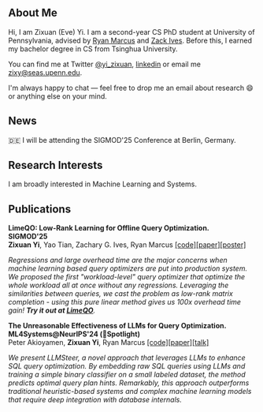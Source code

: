 ## About Me

Hi, I am Zixuan (Eve) Yi. I am a second-year CS PhD student at University of Pennsylvania, advised by [Ryan Marcus](https://rmarcus.info/blog/) and [Zack Ives](https://www.cis.upenn.edu/~zives/). Before this, I earned my bachelor degree in CS from Tsinghua University.

You can find me at Twitter [@yi_zixuan](https://twitter.com/yi_zixuan),  [linkedin](https://www.linkedin.com/in/zixuan-yi-073ab01b0/) or email me [zixy@seas.upenn.edu](mailto:zixy@seas.upenn.edu). 

I'm always happy to chat — feel free to drop me an email about research 😄 or anything else on your mind.

## News

🇩🇪 I will be attending the SIGMOD'25 Conference at Berlin, Germany.

## Research Interests

I am broadly interested in Machine Learning and Systems.

## Publications

**LimeQO: Low-Rank Learning for Offline Query Optimization.** \
**SIGMOD'25** \
**Zixuan Yi**, Yao Tian, Zachary G. Ives, Ryan Marcus [[code]](https://github.com/zixy17/LimeQO)[[paper]](https://zixy17.github.io/pdf/limeqo_sigmod25.pdf)[[poster]](https://zixy17.github.io/pdf/NEDB2024.pdf) 

<em>Regressions and large overhead time are the major concerns when machine learning based query optimizers are put into production system. We proposed the first "workload-level" query optimizer that optimize the whole workload all at once without any regressions. Leveraging the similarities between queries, we cast the problem as low-rank matrix completion - using this pure linear method gives us 100x overhead time gain! **Try it out at [LimeQO](https://github.com/zixy17/LimeQO/blob/main/limeqo.ipynb)**.</em>

**The Unreasonable Effectiveness of LLMs for Query Optimization.** \
**ML4Systems@NeurIPS'24 (🔦Spotlight)** \
Peter Akioyamen, **Zixuan Yi**, Ryan Marcus [[code]](https://github.com/peter-ai/LLMSteer)[[paper]](https://arxiv.org/pdf/2411.02862)[[talk]](https://neurips.cc/virtual/2024/103605) 

<em>We present LLMSteer, a novel approach that leverages LLMs to enhance SQL query optimization. By embedding raw SQL queries using LLMs and training a simple binary classifier on a small labeled dataset, the method predicts optimal query plan hints. Remarkably, this approach outperforms traditional heuristic-based systems and complex machine learning models that require deep integration with database internals.</em>
